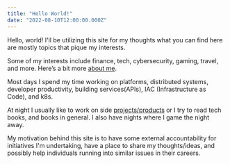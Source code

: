 ```yaml
---
title: "Hello World!"
date: "2022-08-10T12:00:00.000Z"
---
```


Hello, world! I'll be utilizing this site for my thoughts what you can find here are mostly topics that pique my interests.

Some of my interests include finance, tech, cybersecurity, gaming, travel, and more. Here’s a bit more [about me](https://mirtalpur.github.io/about).

Most days I spend my time working on platforms, distributed systems, developer productivity, building services(APIs), IAC (Infrastructure as Code), and k8s.

At night I usually like to work on side [projects/products](https://mirtalpur.github.io/projects) or I try to read tech books, and books in general. I also have
nights where I game the night away.

My motivation behind this site is to have some external accountability for initiatives I'm undertaking, have a place to share my thoughts/ideas, and possibly help individuals running into similar issues in their careers.
